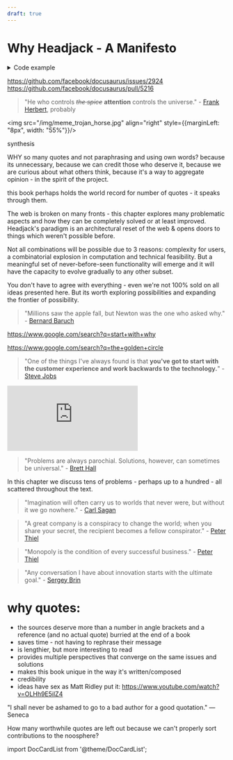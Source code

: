 ```yaml
---
draft: true
---
```


# Why Headjack - A Manifesto


<details>
  <summary>Code example</summary>

> "He who controls *~~the spice~~* **attention** controls the universe." - [Frank Herbert](https://www.goodreads.com/quotes/82034-he-who-controls-the-spice-controls-the-universe), probably

- aaa
- bbb
- ccc

<details>
  <summary>Code example</summary>

> "He who controls *~~the spice~~* **attention** controls the universe." - [Frank Herbert](https://www.goodreads.com/quotes/82034-he-who-controls-the-spice-controls-the-universe), probably

- aaa
- bbb
- ccc

</details>

</details>

https://github.com/facebook/docusaurus/issues/2924
https://github.com/facebook/docusaurus/pull/5216

> "He who controls *~~the spice~~* **attention** controls the universe." - [Frank Herbert](https://www.goodreads.com/quotes/82034-he-who-controls-the-spice-controls-the-universe), probably

<img src="/img/meme_trojan_horse.jpg" align="right" style={{marginLeft: "8px", width: "55%"}}/>

<!-- <img src="/img/meme_domino_effect.jpg" align="right" style={{marginLeft: "8px", width: "55%"}}/> -->

<!-- linking data to identity without keys at scale
unbundling monopolies, decentralizing media & rearchitecting the web
Headjack
Users & devs
https://imgflip.com/memegenerator/144961820/Trojan-Horse
https://imgflip.com/memegenerator/162372564/Domino-Effect -->

synthesis

WHY so many quotes and not paraphrasing and using own words? because its unnecessary, because we can credit those who deserve it, because we are curious about what others think, because it's a way to aggregate opinion - in the spirit of the project.

this book perhaps holds the world record for number of quotes - it speaks through them.

The web is broken on many fronts - this chapter explores many problematic aspects and how they can be completely solved or at least improved. Headjack's paradigm is an architectural reset of the web & opens doors to things which weren't possible before.

Not all combinations will be possible due to 3 reasons: complexity for users, a combinatorial explosion in computation and technical feasibility. But a meaningful set of never-before-seen functionality will emerge and it will have the capacity to evolve gradually to any other subset.

You don't have to agree with everything - even we're not 100% sold on all ideas presented here. But its worth exploring possibilities and expanding the frontier of possibility.

<!-- 1. [Problems with the current web](problems_with_the_web.md)
1. [Today's information ecology](information_ecology.md)
1. [Event streams & data legos](data_legos.md)
1. [The ledger of record](ledger_of_record.md)
1. [Improved infrastructure](improved_infrastructure.md)
1. [Knowledge management](knowledge_management.md)
1. [Algorithms, feeds & aggregation](algorithms_feeds_aggregation.md)
1. [Business models](business_models.md)
1. [Startup case study](startup_case_study.md)
1. [Concerns with Headjack](concerns.md)
1. [What really is Headjack](what_really_is_headjack.md) -->

> "Millions saw the apple fall, but Newton was the one who asked why." - [Bernard Baruch](https://www.brainyquote.com/quotes/bernard_baruch_122011)

https://www.google.com/search?q=start+with+why

https://www.google.com/search?q=the+golden+circle

> "One of the things I've always found is that **you've got to start with the customer experience and work backwards to the technology.**" - [Steve Jobs](https://www.youtube.com/watch?v=916Ye9XmIjI)

<div style={{position: "relative", width: "100%", height: "0", paddingBottom: "56.25%"}}>
<iframe style={{position: "absolute", top: "0", left: "0", width: "100%", height: "100%"}} src="https://www.youtube-nocookie.com/embed/916Ye9XmIjI" title="YouTube video player" frameborder="0" allow="accelerometer; autoplay; clipboard-write; encrypted-media; gyroscope; picture-in-picture" allowfullscreen></iframe>
</div>

> "Problems are always parochial. Solutions, however, can sometimes be universal." - [Brett Hall](https://twitter.com/ToKTeacher/status/1651422936191078402)

In this chapter we discuss tens of problems - perhaps up to a hundred - all scattered throughout the text.

> "Imagination will often carry us to worlds that never were, but without it we go nowhere." - [Carl Sagan](https://www.goodreads.com/quotes/9812-imagination-will-often-carry-us-to-worlds-that-never-were)

> "A great company is a conspiracy to change the world; when you share your secret, the recipient becomes a fellow conspirator." - [Peter Thiel](https://www.azquotes.com/quote/929109#:~:text=from%20the%20outside.-,A%20great%20company%20is%20a%20conspiracy%20to%20change%20the%20world%3B%20when%20you%20share%20your%20secret%2C%20the%20recipient%20becomes%20a%20fellow%20conspirator.,-Peter%20Thiel)

> "Monopoly is the condition of every successful business." - [Peter Thiel](https://www.goodreads.com/quotes/1429665-monopoly-is-the-condition-of-every-successful-business)

> "Any conversation I have about innovation starts with the ultimate goal." - [Sergey Brin](https://www.azquotes.com/quote/1104765)

# why quotes:

- the sources deserve more than a number in angle brackets and a reference (and no actual quote) burried at the end of a book
- saves time - not having to rephrase their message
- is lengthier, but more interesting to read
- provides multiple perspectives that converge on the same issues and solutions
- makes this book unique in the way it's written/composed
- credibility
- ideas have sex as Matt Ridley put it: https://www.youtube.com/watch?v=OLHh9E5ilZ4

"I shall never be ashamed to go to a bad author for a good quotation." — Seneca

How many worthwhile quotes are left out because we can't properly sort contributions to the noosphere?

<!-- > "Ideology scales like software." - [@balajis](https://twitter.com/balajis/status/1604055568851038209) -->

<!--

An architectural blueprint for everything digital



-->

import DocCardList from '@theme/DocCardList';

<DocCardList />
